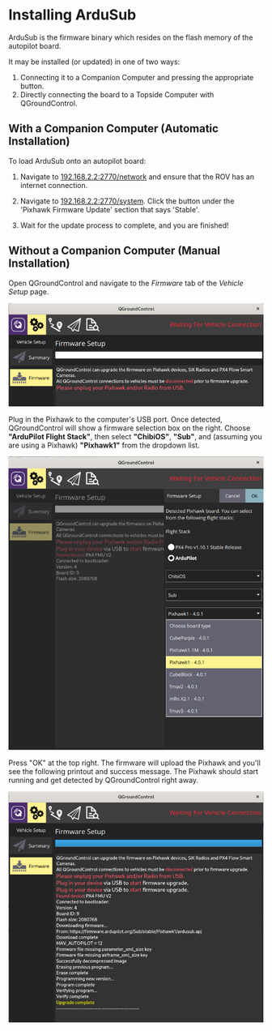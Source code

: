 # Installing ArduSub

ArduSub is the firmware binary which resides on the flash memory of the autopilot board. 

It may be installed (or updated) in one of two ways:
1. Connecting it to a Companion Computer and pressing the appropriate button.
2. Directly connecting the board to a Topside Computer with QGroundControl.

## With a Companion Computer (Automatic Installation)

To load ArduSub onto an autopilot board:

1. Navigate to [192.168.2.2:2770/network](192.168.2.2:2770/network) and ensure that the ROV has an internet connection.

2. Navigate to [192.168.2.2:2770/system](192.168.2.2:2770/system). Click the button under the 'Pixhawk Firmware Update' section that says 'Stable'.

3. Wait for the update process to complete, and you are finished!


## Without a Companion Computer (Manual Installation)

Open QGroundControl and navigate to the *Firmware* tab of the *Vehicle Setup* page.

<img src="/images/qgc/firmware-1.png" class="img-responsive img-center" />

Plug in the Pixhawk to the computer's USB port. Once detected, QGroundControl will show a firmware selection box on the right. Choose **"ArduPilot Flight Stack"**, then select **"ChibiOS"**, **"Sub"**, and (assuming you are using a Pixhawk) **"Pixhawk1"** from the dropdown list.

<img src="/images/qgc/firmware-2.png" class="img-responsive img-center" />

Press "OK" at the top right. The firmware will upload the Pixhawk and you'll see the following printout and success message. The Pixhawk should start running and get detected by QGroundControl right away.

<img src="/images/qgc/firmware-3.png" class="img-responsive img-center" />
